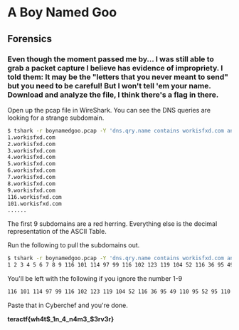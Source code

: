 # A Boy Named Goo

## Forensics

### Even though the moment passed me by... I was still able to grab a packet capture I believe has evidence of impropriety.  I told them: It may be the "letters that you never meant to send" but you need to be careful!  But I won't tell 'em your name.  Download and analyze the file, I think there's a flag in there.

Open up the pcap file in WireShark.  You can see the DNS queries are looking for a strange subdomain.

```sh
$ tshark -r boynamedgoo.pcap -Y 'dns.qry.name contains workisfxd.com and ip.src==10.22.1.159' -T fields -e dns.qry.name                               
1.workisfxd.com
2.workisfxd.com
3.workisfxd.com
4.workisfxd.com
5.workisfxd.com
6.workisfxd.com
7.workisfxd.com
8.workisfxd.com
9.workisfxd.com
116.workisfxd.com
101.workisfxd.com
......
```

The first 9 subdomains are a red herring.  Everything else is the decimal representation of the ASCII Table.

Run the following to pull the subdomains out.

```sh
$ tshark -r boynamedgoo.pcap -Y 'dns.qry.name contains workisfxd.com and ip.src==10.22.1.159' -T fields -e dns.qry.name |cut -d '.' -f 1 | tr '\n' ' '
1 2 3 4 5 6 7 8 9 116 101 114 97 99 116 102 123 119 104 52 116 36 95 49 110 95 52 95 110 52 109 51 95 36 51 114 118 51 114 125                                                                                                                                                  
```

You'll be left with the following if you ignore the number 1-9

```sh
116 101 114 97 99 116 102 123 119 104 52 116 36 95 49 110 95 52 95 110 52 109 51 95 36 51 114 118 51 114 125
```

Paste that in Cyberchef and you're done.


**teractf{wh4t$_1n_4_n4m3_$3rv3r}**
